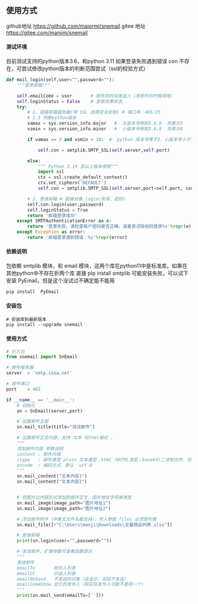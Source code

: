 ## 使用方式

github地址  https://github.com/majormj/snemail
gitee 地址 https://gitee.com/manjim/snemail

#### 测试环境

目前测试支持的python版本3.6，和python 3.11
如果登录失败遇到错误 con 不存在，可尝试修改python版本的判断范围尝试（ssl的校验方式）

````python
def mail_login(self,user="",password=""):
    """登录邮箱"""

    self.emailCome = user       # 邮件的时间发送人（发邮件的时候调用）
    self.loginStatus = False    # 登录结果状态
    try:
        # 1、链接邮箱服务器(带 SSL 启用安全机制) # 端口号：465/25
        # 1.1 判断python版本
        vamax = sys.version_info.major   #  大版本号例如3.6.8  则表示3
        vsmin = sys.version_info.minor   #  小版本号例如3.6.8  则表示6

        if vamax == 3 and vsmin < 10:  #  python 版本号等于3，小版本号小于10

            self.con = smtplib.SMTP_SSL(self.server,self.port) 

        else:
            """ Python 3.10 及以上版本使用"""
            import ssl
            ctx = ssl.create_default_context()
            ctx.set_ciphers('DEFAULT')
            self.con = smtplib.SMTP_SSL(self.server,port=self.port, context = ctx)

        # 2、登录邮箱 # 链接对象.login(账号、密码)
        self.con.login(user,password) 
        self.loginStatus = True
        return '邮箱登录成功'
    except SMTPAuthenticationError as e:
        return '登录失败，请检查账户密码是否正确，或者尝试授权码登录%s'%repr(e)
    except Exception as error:
        return '邮箱登录遇到错误：%s'%repr(error)
````



#### 依赖说明

包依赖 smtplib 模块，和 email 模块，这两个库在python11中是标准库。如果在其他python中不存在折两个库
直接 pip install smtplib 可能安装失败，可以试下安装 PyEmail，但是这个没试过不确定能不能用

```shell
pip install  PyEmail
```

#### 安装包

```shell
# 安装库到最新版本
pip install --upgrade snemail
```

#### 使用方式

```python
# 引入包
from snemail import SnEmail

# 邮件服务器
server  = 'smtp.sina.net'

# 邮件端口
port    = 465

if __name__ == '__main__':
    # 初始化
    sn = SnEmail(server,port)

    # 设置邮件主题
    sn.mail_title(title="测试邮件")

    # 设置邮件正文内容，支持 文本 和thml格式 ，
    """
    添加邮件内容 参数说明
    content : 邮件内容
    ctype   : 邮件类型 plain 文本类型；html 为HTML类型；base64(二进制文件，也就是附件)
    encode  : 编码方式，默认 'utf-8'
    """
    sn.mail_content("文本内容1")
    sn.mail_content("文本内容2")


    # 将图片以内容形式添加到邮件正文，图片地址字符串类型
    sn.mail_image(image_path="图片地址1")
    sn.mail_image(image_path="图片地址2")

    # 添加邮件附件（中英文文件名都支持），传入参数 files 必须是列表
    sn.mail_file([r"C:\Users\manji\Downloads\全量商品列表.xlsx"])

    # 登录邮箱
    print(sn.login(user="",password=""))

    # 发送邮件，扩展参数可查看函数提示
    """
    发送邮件
    emailTo       收件人列表
    emailCC       抄送人列表
    emailNoSend   不发送的对象（会显示，实际不发送）
    emailComeShow 显示的发件人（和实际发件人可能不是同一个）
    """
    print(sn.mail_send(emailTo=['']))
```

